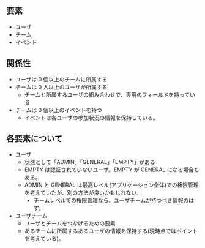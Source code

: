 ## 要素

- ユーザ
- チーム
- イベント

## 関係性

- ユーザは 0 個以上のチームに所属する
- チームは 0 人以上のユーザが所属する
  - チームと所属するユーザの組み合わせで、専用のフィールドを持っている
- チームは 0 個以上のイベントを持つ
  - イベントは各ユーザの参加状況の情報を保持している。

## 各要素について

- ユーザ
  - 状態として「ADMIN」「GENERAL」「EMPTY」がある
  - EMPTY は認証されていないユーザ。EMPTY が GENERAL になる場合もある。
  - ADMIN と GENERAL は最高レベル(アプリケーション全体)での権限管理を考えていたが、別の方法が良いかもしれない。
    - チームレベルでの権限管理なら、ユーザチームが持つべき情報のはず。
- ユーザチーム
  - ユーザとチームをつなげるための要素
  - あるチームに所属するあるユーザの情報を保持する(現時点ではポイントを考えている)。
